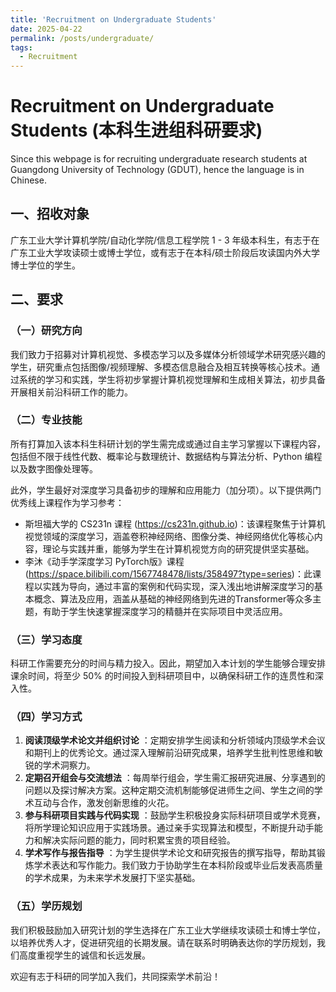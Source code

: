 ```yaml
---
title: 'Recruitment on Undergraduate Students'
date: 2025-04-22
permalink: /posts/undergraduate/
tags:
  - Recruitment
---
```


# Recruitment on Undergraduate Students (本科生进组科研要求)

Since this webpage is for recruiting undergraduate research students at Guangdong University of Technology (GDUT), hence the language is in Chinese. 
<!-- If you are a foreign undergraduate student and are interested in doing research with us, please write me in English. -->

## 一、招收对象

广东工业大学计算机学院/自动化学院/信息工程学院 1 - 3 年级本科生，有志于在广东工业大学攻读硕士或博士学位，或有志于在本科/硕士阶段后攻读国内外大学博士学位的学生。

## 二、要求

### （一）研究方向
我们致力于招募对计算机视觉、多模态学习以及多媒体分析领域学术研究感兴趣的学生，研究重点包括图像/视频理解、多模态信息融合及相互转换等核心技术。通过系统的学习和实践，学生将初步掌握计算机视觉理解和生成相关算法，初步具备开展相关前沿科研工作的能力。

### （二）专业技能
所有打算加入该本科生科研计划的学生需完成或通过自主学习掌握以下课程内容，包括但不限于线性代数、概率论与数理统计、数据结构与算法分析、Python 编程以及数字图像处理等。

此外，学生最好对深度学习具备初步的理解和应用能力（加分项）。以下提供两门优秀线上课程作为学习参考：
- 斯坦福大学的 CS231n 课程 (https://cs231n.github.io)：该课程聚焦于计算机视觉领域的深度学习，涵盖卷积神经网络、图像分类、神经网络优化等核心内容，理论与实践并重，能够为学生在计算机视觉方向的研究提供坚实基础。
- 李沐《动手学深度学习 PyTorch版》课程 (https://space.bilibili.com/1567748478/lists/358497?type=series)：此课程以实践为导向，通过丰富的案例和代码实现，深入浅出地讲解深度学习的基本概念、算法及应用，涵盖从基础的神经网络到先进的Transformer等众多主题，有助于学生快速掌握深度学习的精髓并在实际项目中灵活应用。

### （三）学习态度
科研工作需要充分的时间与精力投入。因此，期望加入本计划的学生能够合理安排课余时间，将至少 50% 的时间投入到科研项目中，以确保科研工作的连贯性和深入性。

### （四）学习方式
1. **阅读顶级学术论文并组织讨论** ：定期安排学生阅读和分析领域内顶级学术会议和期刊上的优秀论文。通过深入理解前沿研究成果，培养学生批判性思维和敏锐的学术洞察力。
2. **定期召开组会与交流想法** ：每周举行组会，学生需汇报研究进展、分享遇到的问题以及探讨解决方案。这种定期交流机制能够促进师生之间、学生之间的学术互动与合作，激发创新思维的火花。
3. **参与科研项目实践与代码实现** ：鼓励学生积极投身实际科研项目或学术竞赛，将所学理论知识应用于实践场景。通过亲手实现算法和模型，不断提升动手能力和解决实际问题的能力，同时积累宝贵的项目经验。
4. **学术写作与报告指导** ：为学生提供学术论文和研究报告的撰写指导，帮助其锻炼学术表达和写作能力。我们致力于协助学生在本科阶段或毕业后发表高质量的学术成果，为未来学术发展打下坚实基础。

### （五）学历规划
我们积极鼓励加入研究计划的学生选择在广东工业大学继续攻读硕士和博士学位，以培养优秀人才，促进研究组的长期发展。请在联系时明确表达你的学历规划，我们高度重视学生的诚信和长远发展。

欢迎有志于科研的同学加入我们，共同探索学术前沿！
